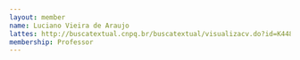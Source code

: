 ```yaml
---
layout: member
name: Luciano Vieira de Araujo
lattes: http://buscatextual.cnpq.br/buscatextual/visualizacv.do?id=K4484910T5
membership: Professor
---
```

